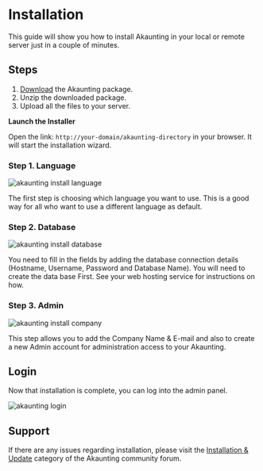 Installation
============

This guide will show you how to install Akaunting in your local or remote server just in a couple of minutes.

Steps
-----

1. [Download](https://akaunting.com/download) the Akaunting package.
2. Unzip the downloaded package.
3. Upload all the files to your server.

**Launch the Installer**

Open the link: `http://your-domain/akaunting-directory` in your browser. It will start the installation wizard.

### Step 1. Language

![akaunting install language](_images/install_language.png)

The first step is choosing which language you want to use. This is a good way for all who want to use a different language as default.

### Step 2. Database

![akaunting install database](_images/install_database.png)

You need to fill in the fields by adding the database connection details (Hostname, Username, Password and Database Name). You will need to create the data base First. See your web hosting service for instructions on how.

### Step 3. Admin

![akaunting install company](_images/install_company.png)

This step allows you to add the Company Name & E-mail and also to create a new Admin account for administration access to your Akaunting. 

Login
-----

Now that installation is complete, you can log into the admin panel.

![akaunting login](_images/install_login.png)


Support
-------

If there are any issues regarding installation, please visit the [Installation & Update](https://akaunting.com/forum) category of the Akaunting community forum.
